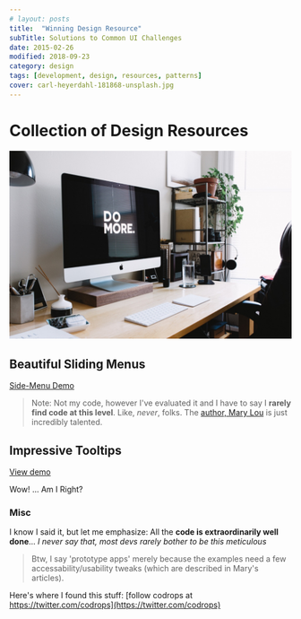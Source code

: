```yaml
---
# layout: posts
title:  "Winning Design Resource"
subTitle: Solutions to Common UI Challenges
date: 2015-02-26
modified: 2018-09-23
category: design
tags: [development, design, resources, patterns]
cover: carl-heyerdahl-181868-unsplash.jpg
---
```


# Collection of Design Resources

![carl-heyerdahl-181868-unsplash.jpg](carl-heyerdahl-181868-unsplash.jpg)

## Beautiful Sliding Menus

[Side-Menu Demo](http://tympanus.net/Development/OffCanvasMenuEffects/cornerbox_nested.html)

> Note: Not my code, however I've evaluated it and I have to say I **rarely find code at this level**. Like, _never_, folks.
> The [author, Mary Lou](http://tympanus.net/codrops/author/crnacura/) is just incredibly talented.

## Impressive Tooltips

[View demo](http://tympanus.net/codrops/2014/10/07/tooltip-styles-inspiration/)

Wow! ... Am I Right?

### Misc

I know I said it, but let me emphasize: All the **code is extraordinarily well done**... _I never say that, most devs rarely bother to be this meticulous_

> Btw, I say 'prototype apps' merely because the examples need a few accessability/usability tweaks (which are described in Mary's articles).

Here's where I found this stuff: [follow codrops at https://twitter.com/codrops](https://twitter.com/codrops)
